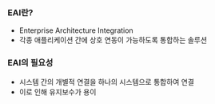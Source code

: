### EAI란? 
  - Enterprise Architecture Integration
  - 각종 애플리케이션 간에 상호 연동이 가능하도록 통합하는 솔루션
### EAI의 필요성
  - 시스템 간의 개별적 연결을 하나의 시스템으로 통합하여 연결
  - 이로 인해 유지보수가 용이
